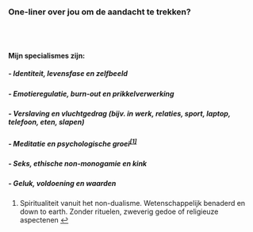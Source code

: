### One-liner over jou om de aandacht te trekken?
<br /><br />
#### Mijn specialismes zijn:
##### - Identiteit, levensfase en zelfbeeld
##### - Emotieregulatie, burn-out en prikkelverwerking
##### - Verslaving en vluchtgedrag (bijv. in werk, relaties, sport, laptop, telefoon, eten, slapen)
##### - Meditatie en psychologische groei<sup class="footnote-ref"><a href="#fn1" id="fnref1">[1]</a></sup>
##### - Seks, ethische non-monogamie en kink
##### - Geluk, voldoening en waarden

<section class="footnotes">
  <ol class="footnotes-list">
    <li id="fn1" class="footnote-item">
      <p class="footnote-item">
        Spiritualiteit vanuit het non-dualisme. Wetenschappelijk benaderd en down to earth. Zonder rituelen, zweverig gedoe of religieuze aspectenen </sup><a href="#fnref1" class="footnote-backref">↩</a>
      </p>
    </li>
  </ol>
</section>
